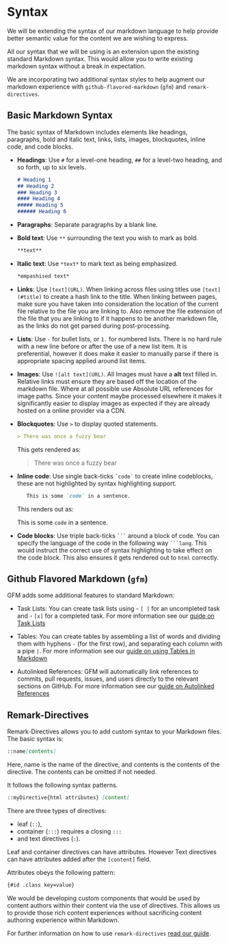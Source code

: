 
# Syntax

We will be extending the syntax of our markdown language to help provide better semantic value for the content we are wishing to express.

All our syntax that we will be using is an extension upon the existing standard Markdown syntax. This would allow you to write existing markdown syntax without a break in expectation.

We are incorporating two additional syntax styles to help augment our markdown experience with `github-flavored-markdown` (`gfm`) and `remark-directives`. 

## Basic Markdown Syntax

The basic syntax of Markdown includes elements like headings, paragraphs, bold and italic text, links, lists, images, blockquotes, inline code, and code blocks.

- **Headings**: 
    Use `#` for a level-one heading, `##` for a level-two heading, and so forth, up to six levels.
    ```md
    # Heading 1
    ## Heading 2
    ### Heading 3
    #### Heading 4
    ##### Heading 5
    ###### Heading 6
    ```

- **Paragraphs**: 
    Separate paragraphs by a blank line.

- **Bold text**: 
    Use `**` surrounding the text you wish to mark as bold.
    ```md
    **text**
    ```

- **Italic text**: 
    Use `*text*` to mark text as being emphasized.
    ```md
    *empashised text*
    ```

- **Links**: 
    Use `[text](URL)`. When linking across files using titles use `[text](#title)` to create a hash link to the title. When linking between pages, make sure you have taken into consideration the location of the current file relative to the file you are linking to. Also remove the file extension of the file that you are linking to if it happens to be another markdown file, as the links do not get parsed during post-processing.

- **Lists**: 
    Use `-` for bullet lists, or `1.` for numbered lists. There is no hard rule with a new line before or after the use of a new list item. It is preferential, however it does make it easier to manually parse if there is appropriate spacing applied around list items. 

- **Images**: 
    Use `![alt text](URL)`. All Images must have a **alt** text filled in. Relative links must ensure they are based off the location of the markdown file. Where at all possible use Absolute URL references for image paths. Since your content maybe processed elsewhere it makes it significantly easier to display images as expected if they are already hosted on a online provider via a CDN.

- **Blockquotes**: 
    Use `>` to display quoted statements.
    ```md
    > There was once a fuzzy bear
    ```
    This gets rendered as:
    > There was once a fuzzy bear

- **Inline code**: 
    Use single back-ticks `` `code` `` to create inline codeblocks, these are not highlighted by syntax highlighting support.
    ```md
       This is some `code` in a sentence. 
    ```
    This renders out as:

    This is some `code` in a sentence.

- **Code blocks**: 
    Use triple back-ticks ` ``` ` around a block of code. You can specify the language of the code in the following way ` ```lang `. This would instruct the correct use of syntax highlighting to take effect on the code block. This also ensures it gets rendered out to `html` correctly.

    <!-- TODO: This needs to be a more expansive Guide on Basic Syntax -->

## Github Flavored Markdown (`gfm`)

GFM adds some additional features to standard Markdown:

- Task Lists: 
    You can create task lists using - `[ ]` for an uncompleted task and - `[x]` for a completed task. For more information see our [guide on Task Lists](./guides/task-list)
- Tables: 
    You can create tables by assembling a list of words and dividing them with hyphens `-` (for the first row), and separating each column with a pipe `|`.
     For more information see our [guide on using Tables in Markdown](./guides/tables)

- Autolinked References: 
    GFM will automatically link references to commits, pull requests, issues, and users directly to the relevant sections on GitHub.
    For more information see our [guide on Autolinked References](./guides/gfm)

## Remark-Directives

Remark-Directives allows you to add custom syntax to your Markdown files. The basic syntax is:

```md
::name[contents]
```

Here, name is the name of the directive, and contents is the contents of the directive. The contents can be omitted if not needed.

It follows the following syntax patterns.

```md
::myDirective{html attributes} [content]
```

There are three types of directives: 
- leaf (`::`), 
- container (`:::`) requires a closing `:::` 
- and text directives (`:`). 

Leaf and container directives can have attributes. However Text directives can have attributes added after the `[content]` field.

Attributes obeys the following pattern:

```md
{#id .class key=value}
```

We would be developing custom components that would be used by content authors within their content via the use of directives. This allows us to provide those rich content experiences without sacrificing content authoring experience within Markdown.

For further information on how to use `remark-directives` [read our guide](./guides/directives).
